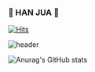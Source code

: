### 🥳 HAN JUA 🥳
[![Hits](https://hits.seeyoufarm.com/api/count/incr/badge.svg?url=https%3A%2F%2Fgithub.com%2FClaire-art&count_bg=%2326FB00&title_bg=%2300B43D&icon=&icon_color=%23E7E7E7&title=hits&edge_flat=false)](https://hits.seeyoufarm.com)

![header](https://capsule-render.vercel.app/api?type=Waving&&&color=timeGradient&height=300&section=header&text=HAN%20JUA&fontSize=90)



![Anurag's GitHub stats](https://github-readme-stats.vercel.app/api?username=Claire-art&show_icons=true&theme=radical)

